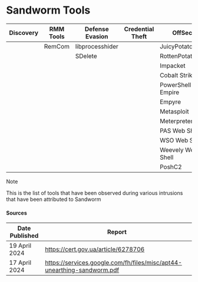 # Sandworm Tools

| Discovery | RMM Tools | Defense Evasion | Credential Theft | OffSec | Networking | LOLBAS | Exfiltration |
|---|---|---|---|---|---|---|---|
| | RemCom | libprocesshider | | JuicyPotatoNG | Chisel | | |
| | | SDelete | | RottenPotatoNG | Pivotnacci | | |
| | | | | Impacket | ReGeorg | | |
| | | | | Cobalt Strike | | | |
| | | | | PowerShell Empire | | | |
| | | | | Empyre | | | |
| | | | | Metasploit | | | |
| | | | | Meterpreter | | | |
| | | | | PAS Web Shell | | | |
| | | | | WSO Web Shell | | | |
| | | | | Weevely Web Shell | | | |
| | | | | PoshC2 | | | |

> [!NOTE]
> This is the list of tools that have been observed during various intrusions that have been attributed to Sandworm

#### Sources
| Date Published | Report |
|---|---|
| 19 April 2024	| https://cert.gov.ua/article/6278706 |
| 17 April 2024	| https://services.google.com/fh/files/misc/apt44-unearthing-sandworm.pdf |
